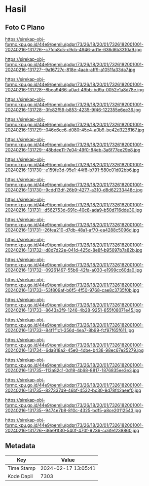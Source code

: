 # Hasil

## Foto C Plano

https://sirekap-obj-formc.kpu.go.id/44e9/pemilu/pdpr/73/26/18/20/01/7326182001001-20240216-131726--c7fcb8c5-c9cb-4946-ad1e-636d6b3310a9.jpg

https://sirekap-obj-formc.kpu.go.id/44e9/pemilu/pdpr/73/26/18/20/01/7326182001001-20240216-131727--9a16727c-818e-4aab-aff9-a1051fa33da7.jpg

https://sirekap-obj-formc.kpu.go.id/44e9/pemilu/pdpr/73/26/18/20/01/7326182001001-20240216-131728--8bea9466-a0ad-49bb-bd9a-0052e1a8d78e.jpg

https://sirekap-obj-formc.kpu.go.id/44e9/pemilu/pdpr/73/26/18/20/01/7326182001001-20240216-131728--3fc82f59-b853-4235-9f46-122355e6ee36.jpg

https://sirekap-obj-formc.kpu.go.id/44e9/pemilu/pdpr/73/26/18/20/01/7326182001001-20240216-131729--046e6ec6-d080-45c4-a0b9-be42d3226167.jpg

https://sirekap-obj-formc.kpu.go.id/44e9/pemilu/pdpr/73/26/18/20/01/7326182001001-20240216-131729--48bdee11-7e04-49f0-84eb-3a6f77ee29e8.jpg

https://sirekap-obj-formc.kpu.go.id/44e9/pemilu/pdpr/73/26/18/20/01/7326182001001-20240216-131730--e159fe3d-95e1-44f8-b791-580c01d02bb6.jpg

https://sirekap-obj-formc.kpu.go.id/44e9/pemilu/pdpr/73/26/18/20/01/7326182001001-20240216-131730--9cdd13df-26b9-4277-a310-d8d62233448c.jpg

https://sirekap-obj-formc.kpu.go.id/44e9/pemilu/pdpr/73/26/18/20/01/7326182001001-20240216-131731--d562753d-691c-40c8-ada9-b50d716dde30.jpg

https://sirekap-obj-formc.kpu.go.id/44e9/pemilu/pdpr/73/26/18/20/01/7326182001001-20240216-131731--26fea210-d7db-48a1-af70-ea4288c5096d.jpg

https://sirekap-obj-formc.kpu.go.id/44e9/pemilu/pdpr/73/26/18/20/01/7326182001001-20240216-131732--d8d7d22e-041d-425d-8e8f-b95697b7a82b.jpg

https://sirekap-obj-formc.kpu.go.id/44e9/pemilu/pdpr/73/26/18/20/01/7326182001001-20240216-131732--09261497-55b6-42fa-a030-e1999cc60da0.jpg

https://sirekap-obj-formc.kpu.go.id/44e9/pemilu/pdpr/73/26/18/20/01/7326182001001-20240216-131733--53f809af-b6f5-4f50-9768-cae8c3735f0b.jpg

https://sirekap-obj-formc.kpu.go.id/44e9/pemilu/pdpr/73/26/18/20/01/7326182001001-20240216-131733--8643a3f9-1246-4b28-9251-855f08071e45.jpg

https://sirekap-obj-formc.kpu.go.id/44e9/pemilu/pdpr/73/26/18/20/01/7326182001001-20240216-131733--84f1f1c1-356d-4ea7-8b99-fcf97f65f611.jpg

https://sirekap-obj-formc.kpu.go.id/44e9/pemilu/pdpr/73/26/18/20/01/7326182001001-20240216-131734--6da818a2-45e0-4dbe-b438-98ec67e25279.jpg

https://sirekap-obj-formc.kpu.go.id/44e9/pemilu/pdpr/73/26/18/20/01/7326182001001-20240216-131735--113a82c1-0d18-4b68-8817-1876835ee3e3.jpg

https://sirekap-obj-formc.kpu.go.id/44e9/pemilu/pdpr/73/26/18/20/01/7326182001001-20240216-131735--827337d9-46bf-4532-bc30-9d78f42aeef0.jpg

https://sirekap-obj-formc.kpu.go.id/44e9/pemilu/pdpr/73/26/18/20/01/7326182001001-20240216-131735--9474e7b8-810c-4325-bdf5-a8ce20112543.jpg

https://sirekap-obj-formc.kpu.go.id/44e9/pemilu/pdpr/73/26/18/20/01/7326182001001-20240216-131726--36e91f30-540f-470f-9236-cc6fe1238860.jpg


## Metadata

| Key        | Value               |
| ---------- | ------------------- |
| Time Stamp | 2024-02-17 13:05:41 |
| Kode Dapil | 7303                |




